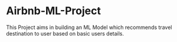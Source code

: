 # Airbnb-ML-Project
This Project aims in building an ML Model which recommends travel destination to user based on basic users details.

